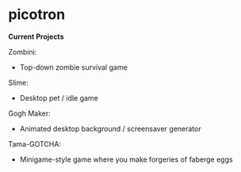 # picotron
**Current Projects**

Zombini:
- Top-down zombie survival game

Slime:
- Desktop pet / idle game

Gogh Maker:
- Animated desktop background / screensaver generator

Tama-GOTCHA:
- Minigame-style game where you make forgeries of faberge eggs
